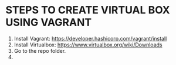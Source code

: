 # **STEPS TO CREATE VIRTUAL BOX USING VAGRANT**
1. Install Vagrant: https://developer.hashicorp.com/vagrant/install
2. Install Virtualbox: https://www.virtualbox.org/wiki/Downloads
3. Go to the repo folder. 
4. 
